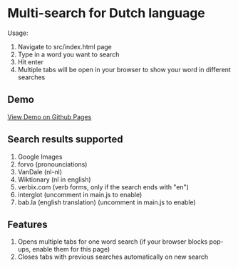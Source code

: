 # Multi-search for Dutch language
Usage:
1. Navigate to src/index.html page
2. Type in a word you want to search
3. Hit enter
4. Multiple tabs will be open in your browser to show your word in different searches

## Demo
[View Demo on Github Pages](http://anton-107.github.io/dutch-multi-search/src/index.html)

## Search results supported
1. Google Images
2. forvo (pronounciations)
3. VanDale (nl-nl)
4. Wiktionary (nl in english)
5. verbix.com (verb forms, only if the search ends with "en")
6. interglot (uncomment in main.js to enable)
7. bab.la (english translation) (uncomment in main.js to enable)

## Features
1. Opens multiple tabs for one word search (if your browser blocks pop-ups, enable them for this page)
2. Closes tabs with previous searches automatically on new search
